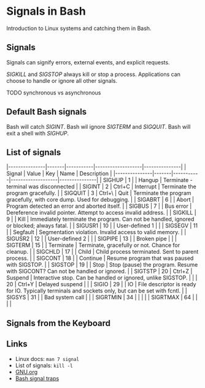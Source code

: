 # Signals in Bash

Introduction to Linux systems and catching them in Bash.

## Signals

Signals can signify errors, external events, and explicit requests.

*SIGKILL* and *SIGSTOP* always kill or stop a process.
Applications can choose to handle or ignore all other signals.

TODO synchronous vs asynchronous

## Default Bash signals

Bash will catch *SIGINT*.
Bash wil ignore *SIGTERM* and *SIGQUIT*.
Bash will exit a shell with *SIGHUP*.


## List of signals

|---------------|-------|-----------|-------------------|---------------|
| Signal        | Value | Key       | Name              | Description   |
|---------------|-------|-----------|-------------------|---------------|
| SIGHUP        | 1     |           | Hangup            | Terminate - terminal was disconnected |
| SIGINT        | 2     | Ctrl+C    | Interrupt         | Terminate the program gracefully. |
| SIGQUIT       | 3     | Ctrl+\    | Quit              | Terminate the program gracefully, with core dump. Used for debugging. |
| SIGABRT       | 6     |           | Abort             | Program detected an error and aborted itself. |
| SIGBUS        | 7     |           | Bus error         | Dereference invalid pointer. Attempt to access invalid address. |
| SIGKILL       | 9     |           | Kill              | Immediately terminate the program. Can not be handled, ignored or blocked; always fatal. |
| SIGUSR1       | 10    |           | User-defined 1    | |
| SIGSEGV       | 11    |           | Segfault          | Segmentation violation. Invalid access to valid memory. |
| SIGUSR2       | 12    |           | User-defined 2    | |
| SIGPIPE       | 13    |           | Broken pipe       | |
| SIGTERM       | 15    |           | Terminate         | Terminate, gracefully or not. Chance for cleanup. |
| SIGCHLD       | 17    |           | Child             | Child process terminated. Sent to parent process. |
| SIGCONT       | 18    |           | Continue          | Resume program that was paused with SIGSTOP. |
| SIGSTOP       | 19    |           | Stop              | Stop (pause) the program. Resume with SIGCONT? Can not be handled or ignored. |
| SIGTSTP       | 20    | Ctrl+Z    | Suspend           | Interactive stop. Can be handled or ignored, unlike SIGSTOP. |
|               | 20    | Ctrl+Y    | Delayed suspend   | |
| SIGIO         | 29    |           | IO                | File descriptor is ready for IO. Typically terminals and sockets only, but can be set with fcntl. |
| SIGSYS        | 31    |           | Bad system call   | |
| SIGRTMIN      | 34    |           |                   | |
| SIGRTMAX      | 64    |           |                   | |

## Signals from the Keyboard

## Links

  * Linux docs: `man 7 signal`
  * List of signals: `kill -l`
  * [GNU.org](https://www.gnu.org/software/libc/manual/html_node/Standard-Signals.html#Standard-Signals)
  * [Bash signal traps](http://tldp.org/LDP/Bash-Beginners-Guide/html/sect_12_02.html)
